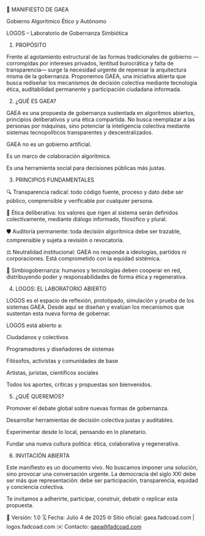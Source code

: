 📄 MANIFIESTO DE GAEA

Gobierno Algorítmico Ético y Autónomo

LOGOS – Laboratorio de Gobernanza Simbiótica


1. PROPÓSITO

Frente al agotamiento estructural de las formas tradicionales de gobierno —corrompidas por intereses privados, lentitud burocrática y falta de transparencia— surge la necesidad urgente de repensar la arquitectura misma de la gobernanza.
Proponemos GAEA, una iniciativa abierta que busca rediseñar los mecanismos de decisión colectiva mediante tecnología ética, auditabilidad permanente y participación ciudadana informada.


2. ¿QUÉ ES GAEA?

GAEA es una propuesta de gobernanza sustentada en algoritmos abiertos, principios deliberativos y una ética compartida. No busca reemplazar a las personas por máquinas, sino potenciar la inteligencia colectiva mediante sistemas tecnopolíticos transparentes y descentralizados.

GAEA no es un gobierno artificial.

Es un marco de colaboración algorítmica.

Es una herramienta social para decisiones públicas más justas.


3. PRINCIPIOS FUNDAMENTALES

🔍 Transparencia radical: todo código fuente, proceso y dato debe ser público, comprensible y verificable por cualquier persona.

🧭 Ética deliberativa: los valores que rigen al sistema serán definidos colectivamente, mediante diálogo informado, filosófico y plural.

🛡️ Auditoría permanente: toda decisión algorítmica debe ser trazable, comprensible y sujeta a revisión o revocatoria.

⚖️ Neutralidad institucional: GAEA no responde a ideologías, partidos ni corporaciones. Está comprometido con la equidad sistémica.

🌱 Simbiogobernanza: humanos y tecnologías deben cooperar en red, distribuyendo poder y responsabilidades de forma ética y regenerativa.


4. LOGOS: EL LABORATORIO ABIERTO

LOGOS es el espacio de reflexión, prototipado, simulación y prueba de los sistemas GAEA.
Desde aquí se diseñan y evalúan los mecanismos que sustentan esta nueva forma de gobernar.

LOGOS está abierto a:

Ciudadanos y colectivos

Programadores y diseñadores de sistemas

Filósofos, activistas y comunidades de base

Artistas, juristas, científicos sociales


Todos los aportes, críticas y propuestas son bienvenidos.



5. ¿QUÉ QUEREMOS?

Promover el debate global sobre nuevas formas de gobernanza.

Desarrollar herramientas de decisión colectiva justas y auditables.

Experimentar desde lo local, pensando en lo planetario.

Fundar una nueva cultura política: ética, colaborativa y regenerativa.



6. INVITACIÓN ABIERTA

Este manifiesto es un documento vivo.
No buscamos imponer una solución, sino provocar una conversación urgente.
La democracia del siglo XXI debe ser más que representación: debe ser participación, transparencia, equidad y conciencia colectiva.

Te invitamos a adherirte, participar, construir, debatir o replicar esta propuesta.


📌 Versión: 1.0
🗓️ Fecha: Julio 4 de 2025
🌐 Sitio oficial: gaea.fadcoad.com | logos.fadcoad.com
✉️ Contacto: gaea@fadcoad.com
